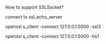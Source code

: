 How to support SSLSocket?

connect to ssl_echo_server

openssl s_client -connect 127.0.0.1:5000 -ssl3

openssl s_client -connect 127.0.0.1:5000 -tls1